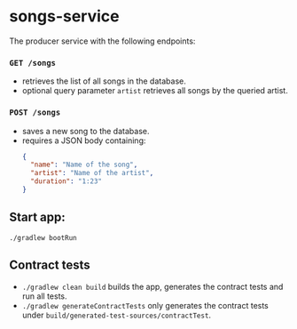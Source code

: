 # songs-service

The producer service with the following endpoints:

### `GET /songs`

- retrieves the list of all songs in the database.
- optional query parameter `artist` retrieves all songs by the queried artist.

### `POST /songs`

- saves a new song to the database.
- requires a JSON body containing:
  ```json
  {
    "name": "Name of the song",
    "artist": "Name of the artist",
    "duration": "1:23"
  }
  ```

## Start app:

`./gradlew bootRun`

## Contract tests

- `./gradlew clean build` builds the app, generates the contract tests and run all tests.
- `./gradlew generateContractTests` only generates the contract tests under `build/generated-test-sources/contractTest`.
